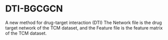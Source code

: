 # DTI-BGCGCN
A new method for drug-target interaction (DTI)
The Network file is the drug target network of the TCM dataset, and the Feature file is the feature matrix of the TCM dataset.
